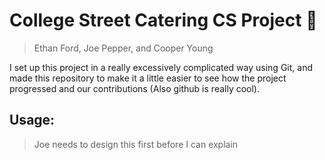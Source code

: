 # College Street Catering CS Project 🍕
<hl>
  
> Ethan Ford, Joe Pepper, and Cooper Young
  
I set up this project in a really excessively complicated way using Git, and made this repository to make it a little easier to see how the project progressed and our contributions (Also github is really cool).
  
## Usage:
  
  > Joe needs to design this first before I can explain
